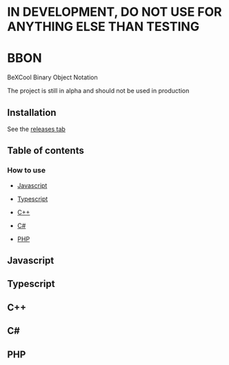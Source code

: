 # IN DEVELOPMENT, DO NOT USE FOR ANYTHING ELSE THAN TESTING

# BBON
BeXCool Binary Object Notation

The project is still in alpha and should not be used in production

## Installation

See the [releases tab](https://github.com/Spejik/BBON/releases)


## Table of contents

### How to use

  - [Javascript](#javascript)
  
  - [Typescript](#typescript)
  
  - [C++](#cpp)
  
  - [C#](#csharp) 
  
  - [PHP](#php)

## Javascript

## Typescript

## C++

## C#

## PHP
